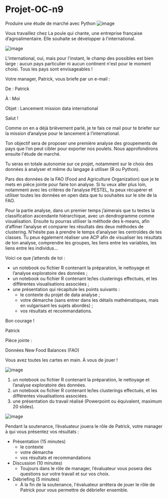# Projet-OC-n9
Produire une étude de marché avec Python
![image](https://github.com/user-attachments/assets/9c03ac95-fa65-401b-84a5-09d23324992b)

Vous travaillez chez La poule qui chante, une entreprise française d’agroalimentaire. Elle souhaite se développer à l'international.

![image](https://github.com/user-attachments/assets/cb3ddf68-b277-42f7-be61-38a79586dba8)

L'international, oui, mais pour l'instant, le champ des possibles est bien large : aucun pays particulier ni aucun continent n'est pour le moment choisi. Tous les pays sont envisageables !

Votre manager, Patrick, vous briefe par un e-mail :

De : Patrick

À : Moi

Objet : Lancement mission data international

Salut !

Comme on en a déjà brièvement parlé, je te fais ce mail pour te briefer sur la mission d’analyse pour le lancement à l’international.

Ton objectif sera de proposer une première analyse des groupements de pays que l’on peut cibler pour exporter nos poulets. Nous approfondirons ensuite l'étude de marché. 

Tu seras en totale autonomie sur ce projet, notamment sur le choix des données à analyser et même du langage à utiliser (R ou Python). 

Pars des données de la FAO (Food and Agriculture Organization) que je te mets en pièce jointe pour faire ton analyse. Si tu veux aller plus loin, notamment avec les critères de l’analyse PESTEL, tu peux récupérer et utiliser toutes les données en open data que tu souhaites sur le site de la FAO.

Pour la partie analyse, dans un premier temps j’aimerais que tu testes la classification ascendante hiérarchique, avec un dendrogramme comme visualisation. Ensuite tu pourras utiliser la méthode des k-means, afin d’affiner l’analyse et comparer les résultats des deux méthodes de clustering. N'hésite pas à prendre le temps d’analyser les centroïdes de tes classes. Tu peux également réaliser une ACP afin de visualiser les résultats de ton analyse, comprendre les groupes, les liens entre les variables, les liens entre les individus...

Voici ce que j’attends de toi :

- un notebook ou fichier R contenant la préparation, le nettoyage et l’analyse exploratoire des données ;
- un notebook ou fichier R contenant le/les clusterings effectués, et les différentes visualisations associées ;
- une présentation qui récapitule les points suivants : 
   - le contexte du projet de data analyse ;
   - votre démarche (sans entrer dans les détails mathématiques, mais en vulgarisant les sujets abordés) ;
   - vos résultats et recommandations.
 

Bon courage !

Patrick

Pièce jointe :

Données New Food Balances (FAO)

 Vous avez toutes les cartes en main. À vous de jouer !

 ![image](https://github.com/user-attachments/assets/80a6e4f2-9b90-43f5-b48f-ad32c5277055)

1. un notebook ou fichier R contenant la préparation, le nettoyage et l’analyse exploratoire des données.
2. un notebook ou fichier R contenant le/les clusterings effectués, et les différentes visualisations associées.
3. une présentation du travail réalisé (Powerpoint ou équivalent, maximum 20 slides).

![image](https://github.com/user-attachments/assets/c4daf44a-65d5-4038-a7a7-254b4f42f934)

Pendant la soutenance, l’évaluateur jouera le rôle de Patrick, votre manager à qui vous présentez vos résultats :

- Présentation (15 minutes)
  - le contexte 
  - votre démarche 
  - vos résultats et recommandations
- Discussion (10 minutes)
  - Toujours dans le rôle de manager, l’évaluateur vous posera des questions sur votre travail et sur vos choix.
- Débriefing (5 minutes)
  - À la fin de la soutenance, l'évaluateur arrêtera de jouer le rôle de Patrick pour vous permettre de débriefer ensemble.


